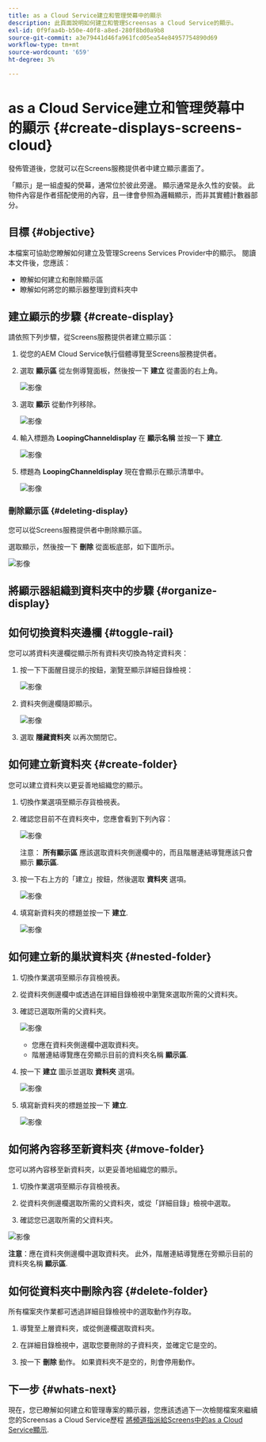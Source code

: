 ```yaml
---
title: as a Cloud Service建立和管理熒幕中的顯示
description: 此頁面說明如何建立和管理Screensas a Cloud Service的顯示。
exl-id: 0f9faa4b-b50e-40f8-a8ed-280f8bd0a9b8
source-git-commit: a3e79441d46fa961fcd05ea54e84957754890d69
workflow-type: tm+mt
source-wordcount: '659'
ht-degree: 3%

---
```


# as a Cloud Service建立和管理熒幕中的顯示 {#create-displays-screens-cloud}

發佈管道後，您就可以在Screens服務提供者中建立顯示畫面了。

「顯示」是一組虛擬的熒幕，通常位於彼此旁邊。 顯示通常是永久性的安裝。 此物件內容是作者搭配使用的內容，且一律會參照為邏輯顯示，而非其實體計數器部分。

## 目標 {#objective}

本檔案可協助您瞭解如何建立及管理Screens Services Provider中的顯示。 閱讀本文件後，您應該：

* 瞭解如何建立和刪除顯示區
* 瞭解如何將您的顯示器整理到資料夾中

## 建立顯示的步驟 {#create-display}

請依照下列步驟，從Screens服務提供者建立顯示區：

1. 從您的AEM Cloud Service執行個體導覽至Screens服務提供者。
1. 選取 **顯示區** 從左側導覽面板，然後按一下 **建立** 從畫面的右上角。

   ![影像](/help/screens-cloud/assets/display/disp-1.png)

1. 選取 **顯示** 從動作列移除。

   ![影像](/help/screens-cloud/assets/display/disp-2.png)

1. 輸入標題為 **LoopingChanneldisplay** 在 **顯示名稱** 並按一下 **建立**.

   ![影像](/help/screens-cloud/assets/display/disp3.png)

1. 標題為 **LoopingChanneldisplay** 現在會顯示在顯示清單中。

   ![影像](/help/screens-cloud/assets/display/disp-4.png)

### 刪除顯示區 {#deleting-display}

您可以從Screens服務提供者中刪除顯示區。

選取顯示，然後按一下 **刪除** 從面板底部，如下圖所示。

![影像](/help/screens-cloud/assets/display/disp-5.png)

## 將顯示器組織到資料夾中的步驟 {#organize-display}

## 如何切換資料夾邊欄 {#toggle-rail}

您可以將資料夾邊欄從顯示所有資料夾切換為特定資料夾：

1. 按一下下面醒目提示的按鈕，瀏覽至顯示詳細目錄檢視：

   ![影像](/help/screens-cloud/assets/display/display-inventory.png)

1. 資料夾側邊欄隨即顯示。

   ![影像](/help/screens-cloud/assets/display/toggle-rail.png)

1. 選取 **隱藏資料夾** 以再次關閉它。

## 如何建立新資料夾 {#create-folder}

您可以建立資料夾以更妥善地組織您的顯示。

1. 切換作業選項至顯示存貨檢視表。
1. 確認您目前不在資料夾中，您應會看到下列內容：

   ![影像](/help/screens-cloud/assets/display/verify-view.png)

   注意： **所有顯示區** 應該選取資料夾側邊欄中的，而且階層連結導覽應該只會顯示 **顯示區**.

1. 按一下右上方的「建立」按鈕，然後選取 **資料夾** 選項。

   ![影像](/help/screens-cloud/assets/display/Createfolder.png)

1. 填寫新資料夾的標題並按一下 **建立**.

   ![影像](/help/screens-cloud/assets/display/Createfolder2.png)

## 如何建立新的巢狀資料夾 {#nested-folder}

1. 切換作業選項至顯示存貨檢視表。

1. 從資料夾側邊欄中或透過在詳細目錄檢視中瀏覽來選取所需的父資料夾。
1. 確認已選取所需的父資料夾。

   ![影像](/help/screens-cloud/assets/display/Nestedview.png)

   * 您應在資料夾側邊欄中選取資料夾。
   * 階層連結導覽應在旁顯示目前的資料夾名稱 **顯示區**.

1. 按一下  **建立**  圖示並選取 **資料夾** 選項。

   ![影像](/help/screens-cloud/assets/display/Createfolder.png)

1. 填寫新資料夾的標題並按一下 **建立**.

   ![影像](/help/screens-cloud/assets/display/Createfolder2.png)

## 如何將內容移至新資料夾 {#move-folder}

您可以將內容移至新資料夾，以更妥善地組織您的顯示。

1. 切換作業選項至顯示存貨檢視表。

1. 從資料夾側邊欄選取所需的父資料夾，或從「詳細目錄」檢視中選取。

1. 確認您已選取所需的父資料夾。

![影像](/help/screens-cloud/assets/display/movetofolder.png)

**注意**：應在資料夾側邊欄中選取資料夾。 此外，階層連結導覽應在旁顯示目前的資料夾名稱 **顯示區**.

## 如何從資料夾中刪除內容 {#delete-folder}

所有檔案夾作業都可透過詳細目錄檢視中的選取動作列存取。

1. 導覽至上層資料夾，或從側邊欄選取資料夾。

1. 在詳細目錄檢視中，選取您要刪除的子資料夾，並確定它是空的。

1. 按一下 **刪除** 動作。 如果資料夾不是空的，則會停用動作。


## 下一步 {#whats-next}

現在，您已瞭解如何建立和管理專案的顯示器，您應該透過下一次檢閱檔案來繼續您的Screensas a Cloud Service歷程 [將頻道指派給Screens中的as a Cloud Service顯示](https://experienceleague.adobe.com/docs/experience-manager-cloud-service/screens-as-cloud-service/create-content/assigning-channels-to-display.html?lang=en).
